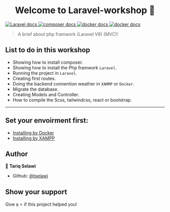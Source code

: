 <h1 align="center">Welcome to Laravel-workshop 👋</h1>
<p>
  <a href="https://laravel.com/" target="_blank">
    <img alt="Laravel docs" src="https://img.shields.io/badge/laravel-php-red.svg" />
  </a>
  <a href="https://getcomposer.org/download/" target="_blank">
    <img alt="composer docs" src="https://img.shields.io/badge/composer-yes-green.svg" />
  </a>
  <a href="https://docker.com" target="_blank">
    <img alt="docker docs" src="https://img.shields.io/badge/Docker build-automated-blue.svg" />
  </a>
  <a href="https://xammp.com" target="_blank">
    <img alt="docker docs" src="https://img.shields.io/badge/xampp-yes-orange.svg" />
  </a>
</p>

> A brief about php framwork (Laravel V8) (MVC)!

## List to do in this workshop
- Showing how to install composer.
- Showing how to install the Php framwork `Laravel`.
- Running the project in `Laravel`.
- Creating first routes.
- Doing the backend connention weather in `XAMMP` or `Docker`.
- Migrate the database.
- Creating Models and Controller.
- How to compile the Scss, tailwindcss, react or bootstrap.

***

## Set your envoirment first:

- [ Installing by Docker](content/docker/01.docker.md)
- [ Installing by XAMPP](content/xampp/02.xampp.md)

## Author

👤 **Tariq Selawi**

* Github: [@tselawi](https://github.com/tselawi)

## Show your support

Give a ⭐️ if this project helped you!


